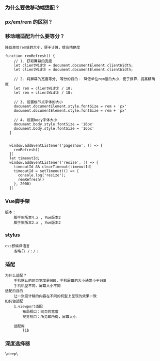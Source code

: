 ### 为什么要做移动端适配？

### px/em/rem 的区别？

### 移动端适配为什么要等分？
    降低单位rem值的大小，便于计算，提高精确度

    function remRefresh() {
        // 1. 获取屏幕的宽度
        let clientWidth = document.documentElement.clientWidth;
        let clientWidth = document.documentElement.clientWidth;

        // 2. 将屏幕的宽度等分, 等分的目的： 降低单位rem值的大小，便于换算，提高精确度
        let rem = clientWidth / 10;
        let rem = clientWidth / 10;

        // 3. 设置根节点字体的大小
        document.documentElement.style.fontSize = rem + 'px'
        document.documentElement.style.fontSize = rem + 'px'

        // 4. 设置body字体大小
        document.body.style.fontSize = '16px'
        document.body.style.fontSize = '16px'
      }


      window.addEventListener('pageshow', () => {
        remRefresh()
      })
      let timeoutId;
      window.addEventListener('resize', () => {
        timeoutId && clearTimeout(timeoutId)
        timeoutId = setTimeout(() => {
          console.log('resize');
          remRefresh()
        }, 2000)
      })

### Vue脚手架
    版本：
        脚手架版本4.x , Vue版本2
        脚手架版本2.x , Vue版本2

### stylus
    css预编译语言
        省略{} /：/；


### 适配
    为什么适配？
        手机默认的网页宽度是980，手机屏幕的大小通常小于980
        手机机型不同，屏幕大小不同
    适配的目的
        让一张设计稿的内容在不同的机型上呈现的效果一致
    如何做适配
        1.viewport适配
            布局视口：网页的宽度
            视觉视口：所见即所得，屏幕大小

        适配库
            lib

### 深度选择器
    \deep\

